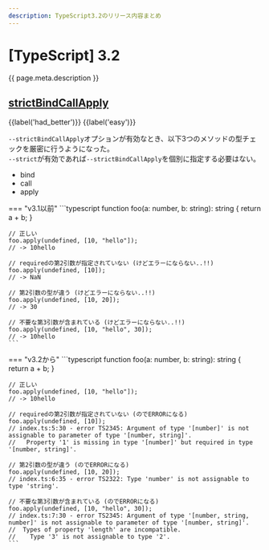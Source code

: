 ```yaml
---
description: TypeScript3.2のリリース内容まとめ
---
```


# [TypeScript] 3.2

{{ page.meta.description }}

## [strictBindCallApply]

[strictBindCallApply]: https://www.typescriptlang.org/docs/handbook/release-notes/typescript-3-2.html#strictbindcallapply

{{label('had_better')}} {{label('easy')}}

`--strictBindCallApply`オプションが有効なとき、以下3つのメソッドの型チェックを厳密に行うようになった。  
`--strict`が有効であれば`--strictBindCallApply`を個別に指定する必要はない。

* bind
* call
* apply

=== "v3.1以前"
    ```typescript
    function foo(a: number, b: string): string {
      return a + b;
    }

    // 正しい
    foo.apply(undefined, [10, "hello"]);
    // -> 10hello

    // requiredの第2引数が指定されていない (けどエラーにならない..!!)
    foo.apply(undefined, [10]);
    // -> NaN

    // 第2引数の型が違う (けどエラーにならない..!!)
    foo.apply(undefined, [10, 20]);
    // -> 30

    // 不要な第3引数が含まれている (けどエラーにならない..!!)
    foo.apply(undefined, [10, "hello", 30]);
    // -> 10hello
    ```

=== "v3.2から"
    ```typescript
    function foo(a: number, b: string): string {
      return a + b;
    }

    // 正しい
    foo.apply(undefined, [10, "hello"]);
    // -> 10hello

    // requiredの第2引数が指定されていない (のでERRORになる)
    foo.apply(undefined, [10]);
    // index.ts:5:30 - error TS2345: Argument of type '[number]' is not assignable to parameter of type '[number, string]'.
    //   Property '1' is missing in type '[number]' but required in type '[number, string]'.

    // 第2引数の型が違う (のでERRORになる)
    foo.apply(undefined, [10, 20]);
    // index.ts:6:35 - error TS2322: Type 'number' is not assignable to type 'string'.

    // 不要な第3引数が含まれている (のでERRORになる)
    foo.apply(undefined, [10, "hello", 30]);
    // index.ts:7:30 - error TS2345: Argument of type '[number, string, number]' is not assignable to parameter of type '[number, string]'.
    //  Types of property 'length' are incompatible.
    //    Type '3' is not assignable to type '2'.
    ```


